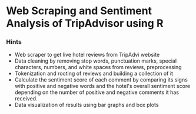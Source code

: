 # Web Scraping and Sentiment Analysis of TripAdvisor using R

### Hints
- Web scraper to get live hotel reviews from TripAdvi website
- Data cleaning by removing stop words, punctuation marks, special characters, numbers, and white spaces from reviews, preprocessing
- Tokenization and rooting of reviews and building a collection of it
- Calculate the sentiment score of each comment by comparing its signs with positive and negative words and the hotel's overall sentiment score depending on the number of positive and negative comments it has received.
- Data visualization of results using bar graphs and box plots
